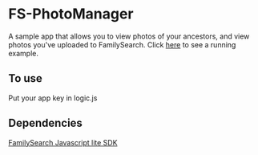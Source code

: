 # FS-PhotoManager
A sample app that allows you to view photos of your ancestors, and view photos you've uploaded to FamilySearch. Click [here](https://misbach.github.io/FS-PhotoManager/) to see a running example.

## To use
Put your app key in logic.js

## Dependencies
[FamilySearch Javascript lite SDK](https://github.com/FamilySearch/fs-js-lite)
